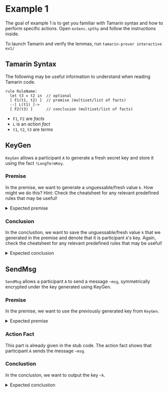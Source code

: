 # Example 1

The goal of example 1 is to get you familiar with Tamarin syntax and how to perform specific actions. Open `exSenc.spthy` and follow the instructions inside.

To launch Tamarin and verify the lemmas, run `tamarin-prover interactive ex1/`


## Tamarin Syntax

The following may be useful information to understand when reading Tamarin code.

```tamarin
rule RuleName:
  let t3 = t2 in  // optional
  [ F1(t1, t2) ]  // premise (multiset/list of facts)
  --[ L(t1) ]->
  [ F2(t3) ]      // conclusion (multiset/list of facts)
```

- `F1`, `F2` are *facts*
- `L` is an *action fact*
- `t1`, `t2`, `t3` are *terms*

## KeyGen

`KeyGen` allows a participant `A` to generate a fresh secret key and store it using the fact `!LongTermKey`.

### Premise

In the premise, we want to generate a unguessable/fresh value `k`. How might we do this? Hint: Check the cheatsheet for any relevant predefined rules that may be useful!
<details>
  <summary>Expected premise</summary>
  [ Fr(~k) ]
</details>


### Conclusion
In the conclustion, we want to save the unguessable/fresh value `k` that we generated in the premise and denote that it is participant `A`'s key. Again, check the cheatsheet for any relevant predefined rules that may be useful!
<details>
  <summary>Expected conclusion</summary>
  [ !LongTermKey($A, ~k) ]
</details>

## SendMsg

`SendMsg` allows a participant `A` to send a message `~msg`, symmetrically encrypted under the key generated using KeyGen. 

### Premise
In the premise, we want to use the previously generated key from `KeyGen`.
<details>
  <summary>Expected premise</summary>
  [ !LongTermKey($A, ~k) ]
</details>

### Action Fact
This part is already given in the stub code. The action fact shows that participant `A` sends the message `~msg`.

### Conclustion
In the conclusion, we want to output the key `~k`. 
<details>
  <summary>Expected conclustion</summary>
  [ Out(~k) ]
</details>



